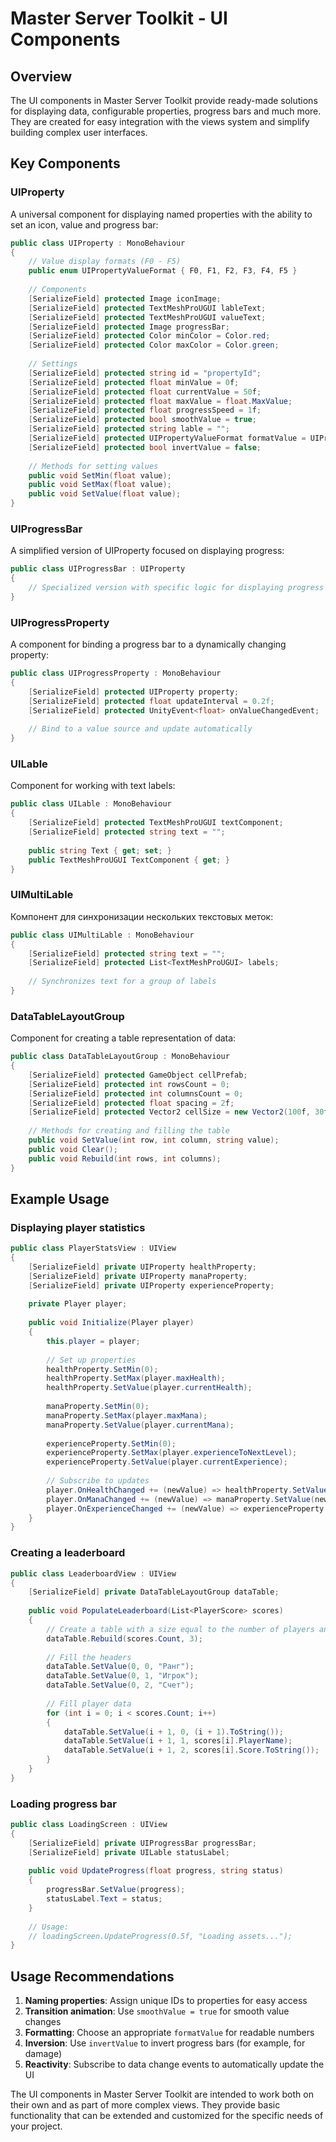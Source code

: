 # Master Server Toolkit - UI Components

## Overview

The UI components in Master Server Toolkit provide ready-made solutions for displaying data, configurable properties, progress bars and much more. They are created for easy integration with the views system and simplify building complex user interfaces.

## Key Components

### UIProperty

A universal component for displaying named properties with the ability to set an icon, value and progress bar:

```csharp
public class UIProperty : MonoBehaviour
{
    // Value display formats (F0 - F5)
    public enum UIPropertyValueFormat { F0, F1, F2, F3, F4, F5 }
    
    // Components
    [SerializeField] protected Image iconImage;
    [SerializeField] protected TextMeshProUGUI lableText;
    [SerializeField] protected TextMeshProUGUI valueText;
    [SerializeField] protected Image progressBar;
    [SerializeField] protected Color minColor = Color.red;
    [SerializeField] protected Color maxColor = Color.green;
    
    // Settings
    [SerializeField] protected string id = "propertyId";
    [SerializeField] protected float minValue = 0f;
    [SerializeField] protected float currentValue = 50f;
    [SerializeField] protected float maxValue = float.MaxValue;
    [SerializeField] protected float progressSpeed = 1f;
    [SerializeField] protected bool smoothValue = true;
    [SerializeField] protected string lable = "";
    [SerializeField] protected UIPropertyValueFormat formatValue = UIPropertyValueFormat.F1;
    [SerializeField] protected bool invertValue = false;
    
    // Methods for setting values
    public void SetMin(float value);
    public void SetMax(float value);
    public void SetValue(float value);
}
```

### UIProgressBar

A simplified version of UIProperty focused on displaying progress:

```csharp
public class UIProgressBar : UIProperty
{
    // Specialized version with specific logic for displaying progress
}
```

### UIProgressProperty

A component for binding a progress bar to a dynamically changing property:

```csharp
public class UIProgressProperty : MonoBehaviour
{
    [SerializeField] protected UIProperty property;
    [SerializeField] protected float updateInterval = 0.2f;
    [SerializeField] protected UnityEvent<float> onValueChangedEvent;
    
    // Bind to a value source and update automatically
}
```

### UILable

Component for working with text labels:

```csharp
public class UILable : MonoBehaviour
{
    [SerializeField] protected TextMeshProUGUI textComponent;
    [SerializeField] protected string text = "";
    
    public string Text { get; set; }
    public TextMeshProUGUI TextComponent { get; }
}
```

### UIMultiLable

Компонент для синхронизации нескольких текстовых меток:

```csharp
public class UIMultiLable : MonoBehaviour
{
    [SerializeField] protected string text = "";
    [SerializeField] protected List<TextMeshProUGUI> labels;
    
    // Synchronizes text for a group of labels
}
```

### DataTableLayoutGroup

Component for creating a table representation of data:

```csharp
public class DataTableLayoutGroup : MonoBehaviour
{
    [SerializeField] protected GameObject cellPrefab;
    [SerializeField] protected int rowsCount = 0;
    [SerializeField] protected int columnsCount = 0;
    [SerializeField] protected float spacing = 2f;
    [SerializeField] protected Vector2 cellSize = new Vector2(100f, 30f);
    
    // Methods for creating and filling the table
    public void SetValue(int row, int column, string value);
    public void Clear();
    public void Rebuild(int rows, int columns);
}
```

## Example Usage

### Displaying player statistics

```csharp
public class PlayerStatsView : UIView
{
    [SerializeField] private UIProperty healthProperty;
    [SerializeField] private UIProperty manaProperty;
    [SerializeField] private UIProperty experienceProperty;
    
    private Player player;
    
    public void Initialize(Player player)
    {
        this.player = player;
        
        // Set up properties
        healthProperty.SetMin(0);
        healthProperty.SetMax(player.maxHealth);
        healthProperty.SetValue(player.currentHealth);
        
        manaProperty.SetMin(0);
        manaProperty.SetMax(player.maxMana);
        manaProperty.SetValue(player.currentMana);
        
        experienceProperty.SetMin(0);
        experienceProperty.SetMax(player.experienceToNextLevel);
        experienceProperty.SetValue(player.currentExperience);
        
        // Subscribe to updates
        player.OnHealthChanged += (newValue) => healthProperty.SetValue(newValue);
        player.OnManaChanged += (newValue) => manaProperty.SetValue(newValue);
        player.OnExperienceChanged += (newValue) => experienceProperty.SetValue(newValue);
    }
}
```

### Creating a leaderboard

```csharp
public class LeaderboardView : UIView
{
    [SerializeField] private DataTableLayoutGroup dataTable;
    
    public void PopulateLeaderboard(List<PlayerScore> scores)
    {
        // Create a table with a size equal to the number of players and 3 columns
        dataTable.Rebuild(scores.Count, 3);
        
        // Fill the headers
        dataTable.SetValue(0, 0, "Ранг");
        dataTable.SetValue(0, 1, "Игрок");
        dataTable.SetValue(0, 2, "Счет");
        
        // Fill player data
        for (int i = 0; i < scores.Count; i++)
        {
            dataTable.SetValue(i + 1, 0, (i + 1).ToString());
            dataTable.SetValue(i + 1, 1, scores[i].PlayerName);
            dataTable.SetValue(i + 1, 2, scores[i].Score.ToString());
        }
    }
}
```

### Loading progress bar

```csharp
public class LoadingScreen : UIView
{
    [SerializeField] private UIProgressBar progressBar;
    [SerializeField] private UILable statusLabel;
    
    public void UpdateProgress(float progress, string status)
    {
        progressBar.SetValue(progress);
        statusLabel.Text = status;
    }
    
    // Usage:
    // loadingScreen.UpdateProgress(0.5f, "Loading assets...");
}
```

## Usage Recommendations

1. **Naming properties**: Assign unique IDs to properties for easy access
2. **Transition animation**: Use `smoothValue = true` for smooth value changes
3. **Formatting**: Choose an appropriate `formatValue` for readable numbers
4. **Inversion**: Use `invertValue` to invert progress bars (for example, for damage)
5. **Reactivity**: Subscribe to data change events to automatically update the UI

The UI components in Master Server Toolkit are intended to work both on their own and as part of more complex views. They provide basic functionality that can be extended and customized for the specific needs of your project.

